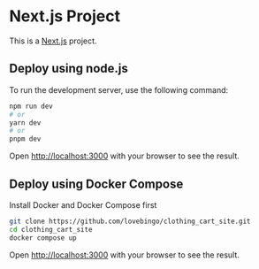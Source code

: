 # Next.js Project

This is a [Next.js](https://nextjs.org/) project.

## Deploy using node.js

To run the development server, use the following command:

```bash
npm run dev
# or
yarn dev
# or
pnpm dev
```

Open [http://localhost:3000](http://localhost:3000) with your browser to see the result.

## Deploy using Docker Compose

Install Docker and Docker Compose first

```bash
git clone https://github.com/lovebingo/clothing_cart_site.git
cd clothing_cart_site
docker compose up
```

Open [http://localhost:3000](http://localhost:3000) with your browser to see the result.
